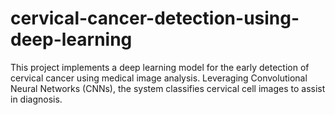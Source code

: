 # cervical-cancer-detection-using-deep-learning
This project implements a deep learning model for the early detection of cervical cancer using medical image analysis. Leveraging Convolutional Neural Networks (CNNs), the system classifies cervical cell images to assist in diagnosis.
